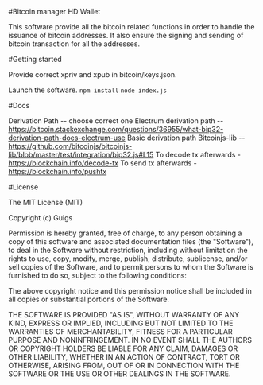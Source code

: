 #Bitcoin manager HD Wallet

This software provide all the bitcoin related functions in order to handle the issuance of bitcoin addresses. It also ensure the signing and sending of bitcoin transaction for all the addresses.

#Getting started

Provide correct xpriv and xpub in bitcoin/keys.json.

Launch the software.
`npm install`
`node index.js`

#Docs

Derivation Path -- choose correct one
Electrum derivation path -- https://bitcoin.stackexchange.com/questions/36955/what-bip32-derivation-path-does-electrum-use
Basic derivation path Bitcoinjs-lib -- https://github.com/bitcoinjs/bitcoinjs-lib/blob/master/test/integration/bip32.js#L15
To decode tx afterwards - https://blockchain.info/decode-tx
To send tx afterwards - https://blockchain.info/pushtx

#License

The MIT License (MIT)

Copyright (c) Guigs

Permission is hereby granted, free of charge, to any person obtaining a copy of this software and associated documentation files (the "Software"), to deal in the Software without restriction, including without limitation the rights to use, copy, modify, merge, publish, distribute, sublicense, and/or sell copies of the Software, and to permit persons to whom the Software is furnished to do so, subject to the following conditions:

The above copyright notice and this permission notice shall be included in all copies or substantial portions of the Software.

THE SOFTWARE IS PROVIDED "AS IS", WITHOUT WARRANTY OF ANY KIND, EXPRESS OR IMPLIED, INCLUDING BUT NOT LIMITED TO THE WARRANTIES OF MERCHANTABILITY, FITNESS FOR A PARTICULAR PURPOSE AND NONINFRINGEMENT. IN NO EVENT SHALL THE AUTHORS OR COPYRIGHT HOLDERS BE LIABLE FOR ANY CLAIM, DAMAGES OR OTHER LIABILITY, WHETHER IN AN ACTION OF CONTRACT, TORT OR OTHERWISE, ARISING FROM, OUT OF OR IN CONNECTION WITH THE SOFTWARE OR THE USE OR OTHER DEALINGS IN THE SOFTWARE.

